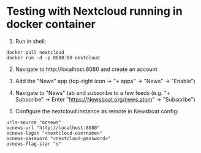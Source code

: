 # Testing with Nextcloud running in docker container

1. Run in shell:
```
docker pull nextcloud
docker run -d -p 8080:80 nextcloud
```

2. Navigate to http://localhost:8080 and create an account

3. Add the "News" app (top-right icon -> "+ apps" -> "News" -> "Enable")

4. Navigate to "News" tab and subscribe to a few feeds (e.g. "+ Subscribe" -> Enter "https://Newsboat.org/news.atom" -> "Subscribe")

5. Configure the nextcloud instance as remote in Newsboat config:
```
urls-source "ocnews"
ocnews-url "http://localhost:8080"
ocnews-login "<nextcloud-username>"
ocnews-password "<nextcloud-password>"
ocnews-flag-star "s"
```
